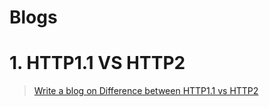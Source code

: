 # Blogs
# 1. HTTP1.1 VS HTTP2
> [Write a blog on Difference between HTTP1.1 vs HTTP2](https://docs.google.com/document/d/1gYhL6CrEYWMTDS3vQZx8oQOZEmhPK83iunFY27rZuZI/edit)

